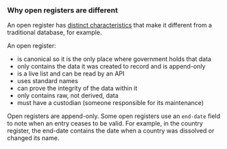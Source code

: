 ### Why open registers are different

An open register has [distinct characteristics](https://gds.blog.gov.uk/2015/10/13/the-characteristics-of-a-register/) that make it different from a traditional database, for example.

An open register:  

* is canonical so it is the only place where government holds that data  
* only contains the data it was created to record and is append-only  
* is a live list and can be read by an API  
* uses standard names  
* can prove the integrity of the data within it  
* only contains raw, not derived, data  
* must have a custodian (someone responsible for its maintenance)   

Open registers are append-only. Some open registers use an `end-date` field to note when an entry ceases to be valid. For example, in the country register, the end-date contains the date when a country was dissolved or changed its name.
